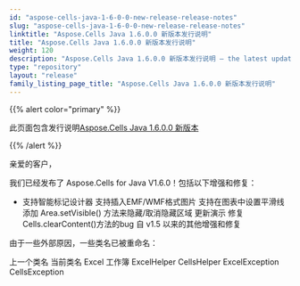 ```yaml
---
id: "aspose-cells-java-1-6-0-0-new-release-release-notes"
slug: "aspose-cells-java-1-6-0-0-new-release-release-notes"
linktitle: "Aspose.Cells Java 1.6.0.0 新版本发行说明"
title: "Aspose.Cells Java 1.6.0.0 新版本发行说明"
weight: 120
description: "Aspose.Cells Java 1.6.0.0 新版本发行说明 – the latest updates and fixes."
type: "repository"
layout: "release"
family_listing_page_title: "Aspose.Cells Java 1.6.0.0 新版本发行说明"
---
```

{{% alert color="primary" %}} 

此页面包含发行说明[Aspose.Cells Java 1.6.0.0 新版本](https://releases.aspose.com/cells/java/new-releases/aspose.cells-java-1.6.0.0-new-release/)

{{% /alert %}} 

亲爱的客户，

我们已经发布了 Aspose.Cells for Java V1.6.0！包括以下增强和修复：

- 支持智能标记设计器
支持插入EMF/WMF格式图片
支持在图表中设置平滑线
添加 Area.setVisible() 方法来隐藏/取消隐藏区域
更新演示
修复Cells.clearContent()方法的bug
自 v1.5 以来的其他增强和修复

由于一些外部原因，一些类名已被重命名：

上一个类名 当前类名 Excel 工作簿 ExcelHelper CellsHelper ExcelException CellsException




